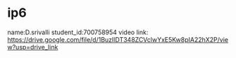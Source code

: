 # ip6
name:D.srivalli
student_id:700758954
video link: https://drive.google.com/file/d/1BuzIlDT348ZCVclwYxE5Kw8pIA22hX2P/view?usp=drive_link

